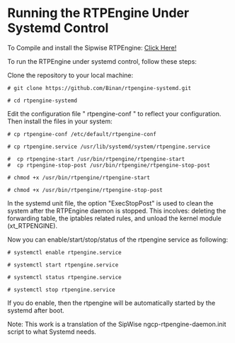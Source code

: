 # Running the RTPEngine Under Systemd Control

To Compile and install the Sipwise RTPEngine: 
[Click Here!](https://voipmagazine.wordpress.com/2015/02/17/rtpengine-compilation-and-installation-in-fedora-redhat/)

To run the RTPEngine under systemd control, follow these steps:

Clone the repository to your local machine:

	# git clone https://github.com/Binan/rtpengine-systemd.git

	# cd rtpengine-systemd

Edit the configuration file " rtpengine-conf " to reflect your configuration. Then install the files in your system:

	# cp rtpengine-conf /etc/default/rtpengine-conf

	# cp rtpengine.service /usr/lib/systemd/system/rtpengine.service

	#  cp rtpengine-start /usr/bin/rtpengine/rtpengine-start
	#  cp rtpengine-stop-post /usr/bin/rtpengine/rtpengine-stop-post

	# chmod +x /usr/bin/rtpengine/rtpengine-start

	# chmod +x /usr/bin/rtpengine/rtpengine-stop-post

In the systemd unit file, the option "ExecStopPost" is used to clean the system after the RTPEngine daemon is stopped. This incolves: deleting the forwarding table, the iptables related rules, and unload the kernel module (xt_RTPENGINE).

Now you can enable/start/stop/status of the rtpengine service as following:

	# systemctl enable rtpengine.service

	# systemctl start rtpengine.service

	# systemctl status rtpengine.service

	# systemctl stop rtpengine.service

If you do enable, then the rtpengine will be automatically started by the systemd after boot.   

Note: This work is a translation of the SipWise ngcp-rtpengine-daemon.init script to what Systemd needs.
